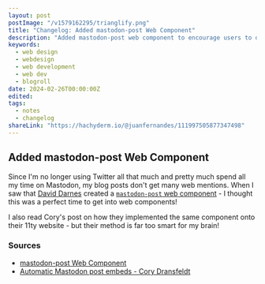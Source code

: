 ```yaml
---
layout: post
postImage: "/v1579162295/trianglify.png"
title: "Changelog: Added mastodon-post Web Component"
description: "Added mastodon-post web component to encourage users to discuss the post on mastodon."
keywords:
  - web design
  - webdesign
  - web development
  - web dev
  - blogroll
date: 2024-02-26T00:00:00Z
edited:
tags:
  - notes
  - changelog
shareLink: "https://hachyderm.io/@juanfernandes/111997505877347498"
---
```

## Added mastodon-post Web Component
Since I'm no longer using Twitter all that much and pretty much spend all my time on Mastodon, my blog posts don't get many web mentions. When I saw that [David Darnes](https://mastodon.design/@daviddarnes) created a [`mastodon-post` web component](https://darn.es/mastodon-post-web-component/) - I thought this was a perfect time to get into web components!

I also read Cory's post on how they implemented the same component onto their 11ty website - but their method is far too smart for my brain!

### Sources
- [mastodon-post Web Component](https://darn.es/mastodon-post-web-component/ "mastodon-post Web Component")
- [Automatic Mastodon post embeds - Cory Dransfeldt](https://coryd.dev/posts/2024/automatic-mastodon-post-embeds/ "Automatic Mastodon post embeds • Cory Dransfeldt")
